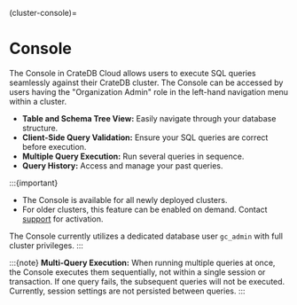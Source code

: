 (cluster-console)=
# Console

The Console in CrateDB Cloud allows users to execute SQL queries seamlessly
against their CrateDB cluster. The Console can be accessed by users having the
"Organization Admin" role in the left-hand navigation menu within a cluster.

- **Table and Schema Tree View:** Easily navigate through your database 
  structure.
- **Client-Side Query Validation:** Ensure your SQL queries are correct before 
  execution.
- **Multiple Query Execution:** Run several queries in sequence.
- **Query History:** Access and manage your past queries.

:::{important}
- The Console is available for all newly deployed clusters.
- For older clusters, this feature can be enabled on demand. Contact 
  [support](https://support.crate.io/) for activation.
  
The Console currently utilizes a dedicated database user `gc_admin` with full 
cluster privileges.
:::

:::{note}
**Multi-Query Execution:**
When running multiple queries at once, the Console executes them sequentially, 
not within a single session or transaction. If one query fails, the subsequent 
queries will not be executed. Currently, session settings are not persisted 
between queries.
:::
